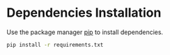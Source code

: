 # Dependencies Installation

Use the package manager [pip](https://pip.pypa.io/en/stable/) to install dependencies.

``` bash
pip install -r requirements.txt
```